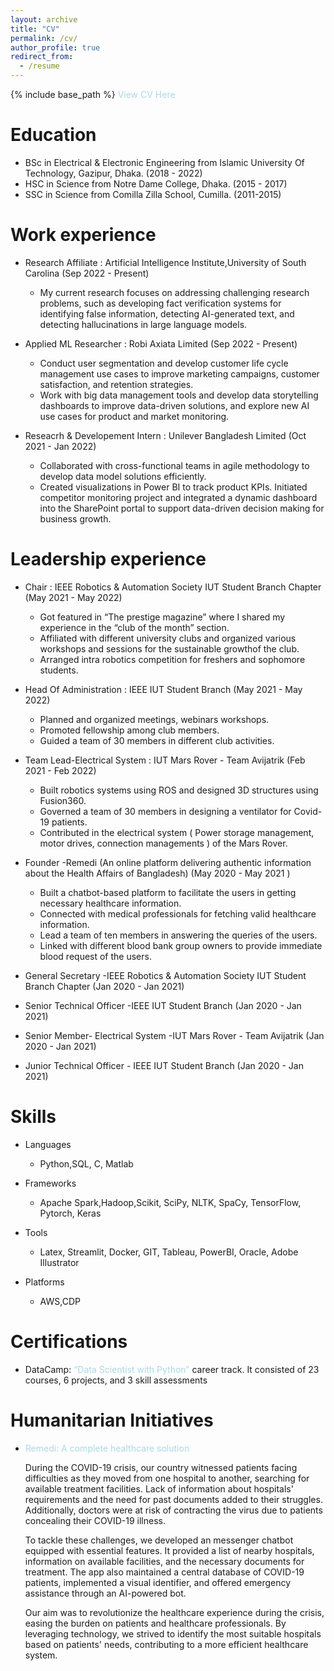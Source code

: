```yaml
---
layout: archive
title: "CV"
permalink: /cv/
author_profile: true
redirect_from:
  - /resume
---
```


{% include base_path %}
<a href="https://drive.google.com/file/d/1KuN1KpZsPCCgvN_ywZSTrMcWeEIJpOhD/view?usp=sharing" style="color: lightblue; text-decoration: none;">View CV Here</a>

<!-- [View CV Here](https://drive.google.com/file/d/1KuN1KpZsPCCgvN_ywZSTrMcWeEIJpOhD/view?usp=sharing) -->



Education
======
* BSc in Electrical & Electronic Engineering from Islamic University Of Technology, Gazipur, Dhaka. (2018 - 2022)
* HSC in Science from Notre Dame College, Dhaka. (2015 - 2017)
* SSC in Science from Comilla Zilla School, Cumilla.  (2011-2015)

Work experience
======
* Research Affiliate : Artificial Intelligence Institute,University of South Carolina (Sep 2022 - Present)
  *  My current research focuses on addressing challenging research problems, such as developing fact verification systems for identifying false information, detecting AI-generated text, and detecting hallucinations in large language models.


* Applied ML Researcher : Robi Axiata Limited (Sep 2022 - Present)
  * Conduct user segmentation and develop customer life cycle management use cases to improve
  marketing campaigns, customer satisfaction, and retention strategies.
  * Work with big data management tools and develop data storytelling dashboards to improve data-driven
solutions, and explore new AI use cases for product and market monitoring.

* Reseacrh & Developement Intern : Unilever Bangladesh Limited (Oct 2021 - Jan 2022)
  *  Collaborated with cross-functional teams in agile methodology to develop data model solutions
efficiently.
  * Created visualizations in Power BI to track product KPIs. Initiated competitor monitoring project and
integrated a dynamic dashboard into the SharePoint portal to support data-driven decision making for
business growth.

Leadership experience
======
* Chair : IEEE Robotics & Automation Society IUT Student Branch Chapter (May 2021 - May 2022)
  *  Got featured in “The prestige magazine” where I shared my experience in the “club of the month” section.
  * Affiliated with different university clubs and organized various workshops and sessions for the sustainable growthof the club.
  * Arranged intra robotics competition for freshers and sophomore students.


* Head Of Administration : IEEE IUT Student Branch (May 2021 - May 2022)
  * Planned and organized meetings, webinars workshops.
  * Promoted fellowship among club members.
  * Guided a team of 30 members in different club activities.

* Team Lead-Electrical System : IUT Mars Rover - Team Avijatrik (Feb 2021 - Feb 2022)
  * Built robotics systems using ROS and designed 3D structures using Fusion360.
  * Governed a team of 30 members in designing a ventilator for Covid-19 patients.
  * Contributed in the electrical system ( Power storage management, motor drives, connection managements ) of the Mars Rover.
* Founder -Remedi (An online platform delivering authentic information about the Health Affairs of Bangladesh) (May 2020 - May 2021 )
  * Built a chatbot-based platform to facilitate the users in getting necessary healthcare information.
  * Connected with medical professionals for fetching valid healthcare information.
  * Lead a team of ten members in answering the queries of the users.
  * Linked with different blood bank group owners to provide immediate blood request of the users.

* General Secretary -IEEE Robotics & Automation Society IUT Student Branch Chapter (Jan 2020 - Jan 2021)
* Senior Technical Officer -IEEE IUT Student Branch (Jan 2020 - Jan 2021)
* Senior Member- Electrical System -IUT Mars Rover - Team Avijatrik (Jan 2020 - Jan 2021)
* Junior Technical Officer - IEEE IUT Student Branch (Jan 2020 - Jan 2021)

Skills
======
*  Languages
    * Python,SQL, C, Matlab 

*  Frameworks
    *  Apache Spark,Hadoop,Scikit, SciPy, NLTK, SpaCy, TensorFlow, Pytorch, Keras

*  Tools
    * Latex, Streamlit, Docker, GIT, Tableau, PowerBI, Oracle, Adobe Illustrator

*  Platforms
    * AWS,CDP

Certifications
======
* DataCamp: <a href="https://www.datacamp.com/tracks/data-scientist-with-python" style="color: lightblue; text-decoration: none;">“Data Scientist with Python”</a> career track. It consisted of 23 courses, 6 projects, and 3 skill assessments

Humanitarian Initiatives
======
* <a href="https://www.youtube.com/watch?v=2eKXh9XbTl8" style="color: lightblue; text-decoration: none;">Remedi: A complete healthcare solution</a>
   <p>During the COVID-19 crisis, our country witnessed patients facing difficulties as they moved from one hospital to another, searching for available treatment facilities. Lack of information about hospitals' requirements and the need for past documents added to their struggles. Additionally, doctors were at risk of contracting the virus due to patients concealing their COVID-19 illness.</p> 
  <p>To tackle these challenges, we developed an messenger chatbot equipped with essential features. It provided a list of nearby hospitals, information on available facilities, and the necessary documents for treatment. The app also maintained a central database of COVID-19 patients, implemented a visual identifier, and offered emergency assistance through an AI-powered bot.</p>
  <p>Our aim was to revolutionize the healthcare experience during the crisis, easing the burden on patients and healthcare professionals. By leveraging technology, we strived to identify the most suitable hospitals based on patients' needs, contributing to a more efficient healthcare system.</p>

<!-- Publications
======
  <ul>{% for post in site.publications %}
    {% include archive-single-cv.html %}
  {% endfor %}</ul>
  
Talks
======
  <ul>{% for post in site.talks %}
    {% include archive-single-talk-cv.html %}
  {% endfor %}</ul>
  
Teaching
======
  <ul>{% for post in site.teaching %}
    {% include archive-single-cv.html %}
  {% endfor %}</ul>
  
Service and leadership
======
* Currently signed in to 43 different slack teams -->
